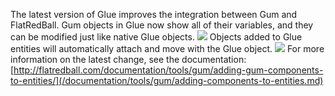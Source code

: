 The latest version of Glue improves the integration between Gum and FlatRedBall. Gum objects in Glue now show all of their variables, and they can be modified just like native Glue objects. [![](/wp-content/uploads/2018/04/img_5ac383b28305d.png)](/wp-content/uploads/2018/04/img_5ac383b28305d.png) Objects added to Glue entities will automatically attach and move with the Glue object. [![](/wp-content/uploads/2018/04/2018-04-03_07-47-13.gif)](/wp-content/uploads/2018/04/2018-04-03_07-47-13.gif) For more information on the latest change, see the documentation: [http://flatredball.com/documentation/tools/gum/adding-gum-components-to-entities/](/documentation/tools/gum/adding-components-to-entities.md)
